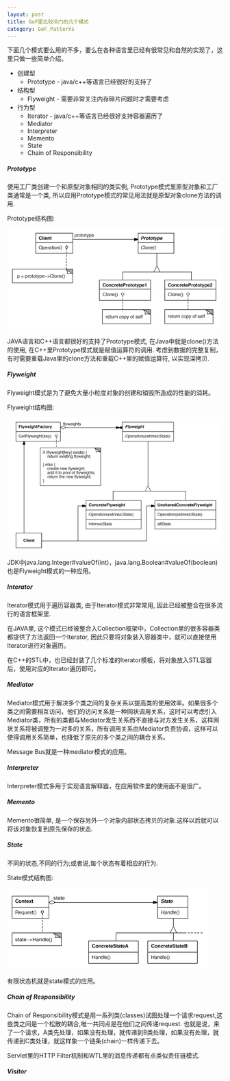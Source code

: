 ```yaml
---
layout: post
title: GoF里比较冷门的几个模式
category: GoF_Patterns
---
```


下面几个模式要么用的不多，要么在各种语言里已经有很常见和自然的实现了，这里只做一些简单介绍。

* 创建型
    * Prototype - java/c++等语言已经很好的支持了
* 结构型
    * Flyweight - 需要非常关注内存碎片问题时才需要考虑
* 行为型
    * Iterator - java/c++等语言已经很好支持容器遍历了
    * Mediator
    * Interpreter
    * Memento
    * State
    * Chain of Responsibility

##### Prototype

使用工厂类创建一个和原型对象相同的类实例, Prototype模式里原型对象和工厂类通常是一个类, 所以应用Prototype模式的常见用法就是原型对象clone方法的调用.

Prototype结构图:

![prototype](/img/gof/prototype.gif)

JAVA语言和C++语言都很好的支持了Prototype模式, 在Java中就是clone()方法的使用, 在C++里Prototype模式就是赋值运算符的调用. 考虑到数据的完整复制，有时需要重载Java里的clone方法和重载C++里的赋值运算符, 以实现深拷贝.

##### Flyweight

Flyweight模式是为了避免大量小粒度对象的创建和销毁所造成的性能的消耗。

Flyweight结构图:

![](/img/gof/flywe050.gif)

JDK中java.lang.Integer#valueOf(int)，java.lang.Boolean#valueOf(boolean)也是Flyweight模式的一种应用。

##### Interator

Iterator模式用于遍历容器类, 由于Iterator模式非常常用, 因此已经被整合在很多流行的语言框架里.

在JAVA里, 这个模式已经被整合入Collection框架中，Collection里的很多容器类都提供了方法返回一个Iterator, 因此只要将对象装入容器类中，就可以直接使用Iterator进行对象遍历。

在C++的STL中，也已经封装了几个标准的Iterator模板，将对象放入STL容器后，使用对应的Iterator遍历即可。

##### Mediator

Mediator模式用于解决多个类之间的复杂关系以提高类的使用效率。如果很多个类之间需要相互访问，他们的访问关系是一种网状调用关系，这时可以考虑引入Mediator类，所有的类都与Mediator发生关系而不直接与对方发生关系，这样网状关系将被调整为一对多的关系，所有调用关系由Mediator负责协调，这样可以使得调用关系简单，也降低了原先的多个类之间的耦合关系。

Message Bus就是一种mediator模式的应用。

##### Interpreter

Interpreter模式多用于实现语言解释器，在应用软件里的使用面不是很广。

##### Memento

Memento很简单, 是一个保存另外一个对象内部状态拷贝的对象.这样以后就可以将该对象恢复到原先保存的状态.

##### State

不同的状态,不同的行为;或者说,每个状态有着相应的行为.

State模式结构图:

![](/img/gof/state.gif)

有限状态机就是state模式的应用。

##### Chain of Responsibility

Chain of Responsibility模式是用一系列类(classes)试图处理一个请求request,这些类之间是一个松散的耦合,唯一共同点是在他们之间传递request. 也就是说，来了一个请求，A类先处理，如果没有处理，就传递到B类处理，如果没有处理，就传递到C类处理，就这样象一个链条(chain)一样传递下去。

Servlet里的HTTP Filter机制和WTL里的消息传递都有点类似责任链模式.

##### Visitor

